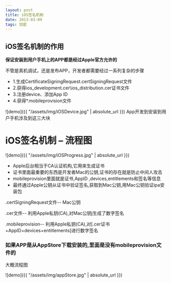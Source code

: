 ```yaml
---
layout: post
title: iOS签名机制
date: 2013-03-09
tags: 加密
---
```



## iOS签名机制的作用
**保证安装到用户手机上的APP都是经过Apple官方允许的**

不管是真机调试，还是发布APP，开发者都需要经过一系列复杂的步骤
- 1.生成CertificateSigningRequest.certSigningRequest文件
- 2.获得ios_development.cer\ios_distribution.cer证书文件
- 3.注册device、添加App ID
- 4.获得*.mobileprovision文件



![demo]({{ "/assets/img/iOSDevice.jpg" | absolute_url }})
App开发到安装到用户手机涉及到这三大块


# iOS签名机制 – 流程图
![demo]({{ "/assets/img/iOSProgress.jpg" | absolute_url }})

- Apple后台相当于CA认证机构,它用来生成证书
- 证书里面最重要的东西是开发者Mac的公钥,证书的存在就是防止中间人攻击
- mobileprovision里面就是证书,AppID ,devices,entitlements和签名等信息
- 最终通过Apple公钥从证书中验证签名,获取到Mac公钥,用Mac公钥验证ipa安装包


.certSigningRequest文件-- Mac公钥

.cer文件-- 利用Apple私钥(CA),对Mac公钥j生成了数字签名

.mobileprovision-- 利用Apple私钥(CA),对[.cer证书+AppID+devices+entitlements]进行数字签名

### 如果APP是从AppStore下载安装的,里面是没有mobileprovision文件的
大概流程图

![demo]({{ "/assets/img/appStore.jpg" | absolute_url }})
